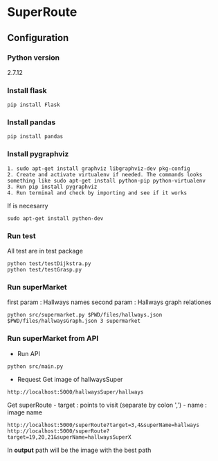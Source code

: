 # SuperRoute

## Configuration
### Python version
2.7.12
### Install flask
```
pip install Flask
```
### Install pandas
```
pip install pandas
```
### Install pygraphviz
```
1. sudo apt-get install graphviz libgraphviz-dev pkg-config
2. Create and activate virtualenv if needed. The commands looks something like sudo apt-get install python-pip python-virtualenv
3. Run pip install pygraphviz
4. Run terminal and check by importing and see if it works
```
If is necesarry
```
sudo apt-get install python-dev
```
### Run test
All test are in test package
```
python test/testDijkstra.py
python test/testGrasp.py
```
### Run superMarket
first param : Hallways names
second param : Hallways graph relationes
```
python src/supermarket.py $PWD/files/hallways.json $PWD/files/hallwaysGraph.json 3 supermarket 
```
### Run superMarket from API
* Run API
```
python src/main.py
```
* Request
Get image of hallwaysSuper
```
http://localhost:5000/hallwaysSuper/hallways
```
Get superRoute
    - target : points to visit (separate by colon ',')
    - name : image name
```
http://localhost:5000/superRoute?target=3,4&superName=hallways
http://localhost:5000/superRoute?target=19,20,21&superName=hallwaysSuperX
```


In **output** path will be the image with the best path